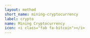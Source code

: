 ```yaml
---
layout: method
short_name: mining-cryptocurrency
label: crypto
name: Mining Cryptocurrency
icon: <i class="fab fa-bitcoin"></i>
---
```

